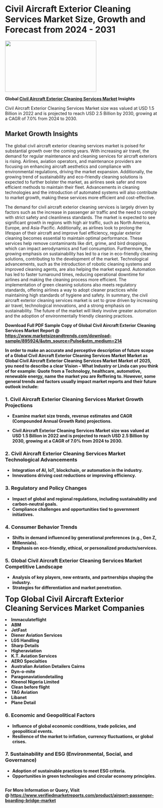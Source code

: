<H1>Civil Aircraft Exterior Cleaning Services Market Size, Growth and Forecast from 2024 - 2031</H1><img class="aligncenter size-medium wp-image-584254" src="https://thirdeyenews.in/wp-content/uploads/2024/09/Global-Market-Research-300x168.jpeg" alt="" width="300" height="168" /><p><strong>Global&nbsp;<a href="https://www.marketsizeandtrends.com/download-sample/895924/&amp;utm_source=Pulse&amp;utm_medium=214">Civil Aircraft Exterior Cleaning Services Market</a> Insights</strong></p><p>Civil Aircraft Exterior Cleaning Services Market size was valued at USD 1.5 Billion in 2022 and is projected to reach USD 2.5 Billion by 2030, growing at a CAGR of 7.0% from 2024 to 2030.</p><p><h2>Market Growth Insights</h2> <p>The global civil aircraft exterior cleaning services market is poised for substantial growth over the coming years. With increasing air travel, the demand for regular maintenance and cleaning services for aircraft exteriors is rising. Airlines, aviation operators, and maintenance providers are focusing on enhancing aircraft aesthetics and compliance with environmental regulations, driving the market expansion. Additionally, the growing trend of sustainability and eco-friendly cleaning solutions is expected to further bolster the market, as airlines seek safer and more efficient methods to maintain their fleet. Advancements in cleaning technologies and the introduction of automated systems will also contribute to market growth, making these services more efficient and cost-effective.</p> <p><strong></strong></p> <p>The demand for civil aircraft exterior cleaning services is largely driven by factors such as the increase in passenger air traffic and the need to comply with strict safety and cleanliness standards. The market is expected to see significant growth in regions with high air traffic, such as North America, Europe, and Asia-Pacific. Additionally, as airlines look to prolong the lifespan of their aircraft and improve fuel efficiency, regular exterior cleaning becomes essential to maintain optimal performance. These services help remove contaminants like dirt, grime, and bird droppings, which can impact aerodynamics and fuel consumption. Furthermore, the growing emphasis on sustainability has led to a rise in eco-friendly cleaning solutions, contributing to the development of the market. Technological advancements, such as the introduction of robotic cleaning systems and improved cleaning agents, are also helping the market expand. Automation has led to faster turnaround times, reducing operational downtime for airlines and making the cleaning process more efficient. The implementation of green cleaning solutions also meets regulatory standards, offering airlines a way to adopt cleaner practices while maintaining high standards of hygiene and safety. In summary, the civil aircraft exterior cleaning services market is set to grow driven by increasing air travel, technological innovations, and a strong emphasis on sustainability. The future of the market will likely involve greater automation and the adoption of environmentally friendly cleaning practices. <p><strong></p><p><span class=""><strong>Download Full PDF Sample Copy of Global Civil Aircraft Exterior Cleaning Services Market Report</strong> @ <a href="https://www.marketsizeandtrends.com/download-sample/895924/&amp;utm_source=Pulse&amp;utm_medium=214" target="_blank">https://www.marketsizeandtrends.com/download-sample/895924/&amp;utm_source=Pulse&amp;utm_medium=214</a></span></p><p>In order to make an accurate and perceptive description of future scope of a Global&nbsp;Civil Aircraft Exterior Cleaning Services Market Market as Global&nbsp;Civil Aircraft Exterior Cleaning Services Market Market of 2025, you need to describe a clear Vision &ndash; What Industry or Linda can you think of for example: Quote from a Technology, healthcare, automotive, renewable energy, name the market you are Reffering to. However, some general trends and factors usually impact market reports and their future outlook include:</p><h3>1.&nbsp;<strong>Civil Aircraft Exterior Cleaning Services Market Growth Projections</strong></h3><ul><li>Examine market size trends, revenue estimates and CAGR (Compounded Annual Growth Rate) projections.</li><li><p>Civil Aircraft Exterior Cleaning Services Market size was valued at USD 1.5 Billion in 2022 and is projected to reach USD 2.5 Billion by 2030, growing at a CAGR of 7.0% from 2024 to 2030.</p></li></ul><h3>2.&nbsp;<strong>Civil Aircraft Exterior Cleaning Services Market Technological Advancements</strong></h3><ul><li>Integration of AI, IoT, blockchain, or automation in the industry.</li><li>Innovations driving cost reductions or improving efficiency.</li></ul><h3>3.&nbsp;<strong>Regulatory and Policy Changes</strong></h3><ul><li>Impact of global and regional regulations, including sustainability and carbon-neutral goals.</li><li>Compliance challenges and opportunities tied to government initiatives.</li></ul><h3>4.&nbsp;<strong>Consumer Behavior Trends</strong></h3><ul><li>Shifts in demand influenced by generational preferences (e.g., Gen Z, Millennials).</li><li>Emphasis on eco-friendly, ethical, or personalized products/services.</li></ul><h3>5.&nbsp;<strong>Global Civil Aircraft Exterior Cleaning Services Market Competitive Landscape</strong></h3><ul><li>Analysis of key players, new entrants, and partnerships shaping the industry.</li><li>Strategies for differentiation and market penetration.</li></ul><p data-pm-slice="1 1 []"><span style="color: inherit; font-family: inherit; font-size: 25px;">Top Global Civil Aircraft Exterior Cleaning Services Market Companies</span></p><div class="" data-test-id=""><p><li>Immaculateflight</li><li> ABM</li><li> JetFast</li><li> Diener Aviation Services</li><li> LGS Handling</li><li> Sharp Details</li><li> Higheraviation</li><li> K.T. Aviation Services</li><li> AERO Specialties</li><li> Australian Aviation Detailers Cairns</li><li> Dyn-o-mite</li><li> Paragonaviationdetailing</li><li> Kleenol Nigeria Limited</li><li> Clean before flight</li><li> TAG Aviation</li><li> Libanet</li><li> Plane Detail</li></p></div><h3>6.&nbsp;<strong>Economic and Geopolitical Factors</strong></h3><ul><li>Influence of global economic conditions, trade policies, and geopolitical events.</li><li>Resilience of the market to inflation, currency fluctuations, or global crises.</li></ul><h3>7.&nbsp;<strong>Sustainability and ESG (Environmental, Social, and Governance)</strong></h3><ul><li>Adoption of sustainable practices to meet ESG criteria.</li><li>Opportunities in green technologies and circular economy principles.</li></ul><h2><strong style="font-size: 14px;">For More Information or Query, Visit @&nbsp;</strong><a style="background-color: #ffffff; font-size: 14px;" href="https://www.marketsizeandtrends.com/report/civil-aircraft-exterior-cleaning-services-market-/" target="_blank">https://www.verifiedmarketreports.com/product/airport-passenger-boarding-bridge-market</a></h2>
